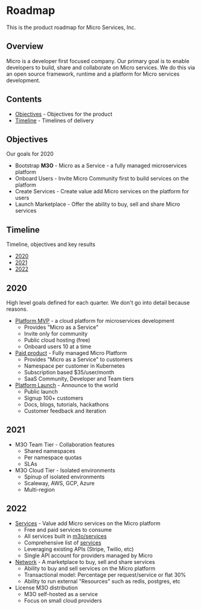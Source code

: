 # Roadmap

This is the product roadmap for Micro Services, Inc.

## Overview

Micro is a developer first focused company. Our primary goal is to enable developers 
to build, share and collaborate on Micro services. We do this via an open source framework, 
runtime and a platform for Micro services development.

## Contents

- [Objectives](#objectives) - Objectives for the product
- [Timeline](#timeline) - Timelines of delivery

## Objectives

Our goals for 2020

- Bootstrap **M3O** - Micro as a Service - a fully managed microservices platform
- Onboard Users - Invite Micro Community first to build services on the platform
- Create Services - Create value add Micro services on the platform for users
- Launch Marketplace - Offer the ability to buy, sell and share Micro services 

## Timeline

Timeline, objectives and key results

- [2020](#2020)
- [2021](#2021)
- [2022](#2022)

## 2020

High level goals defined for each quarter. We don't go into detail because reasons.

- [Platform MVP](platform.md) - a cloud platform for microservices development
  * Provides "Micro as a Service"
  * Invite only for community
  * Public cloud hosting (free)
  * Onboard users 10 at a time
- [Paid product](https://m3o.com) - Fully managed Micro Platform
  * Provides "Micro as a Service" to customers
  * Namespace per customer in Kubernetes
  * Subscription based $35/user/month
  * SaaS Community, Developer and Team tiers
- [Platform Launch](https://github.com/m3o/dev/issues/357) - Announce to the world
  * Public launch
  * Signup 100+ customers
  * Docs, blogs, tutorials, hackathons
  * Customer feedback and iteration
 
## 2021

- M3O Team Tier - Collaboration features
  * Shared namespaces
  * Per namespace quotas
  * SLAs
- M3O Cloud Tier - Isolated environments
  * Spinup of isolated environments
  * Scaleway, AWS, GCP, Azure
  * Multi-region

## 2022

- [Services](services.md) - Value add Micro services on the Micro platform
  * Free and paid services to consume
  * All services built in [m3o/services](https://github.com/m3o/services)
  * Comprehensive list of [services](services.md)
  * Leveraging existing APIs (Stripe, Twilio, etc)
  * Single API account for providers managed by Micro
- [Network](network.md) - A marketplace to buy, sell and share services
  * Ability to buy and sell services on the Micro platform
  * Transactional model: Percentage per request/service or flat 30%
  * Ability to run external "Resources" such as redis, postgres, etc
- License M3O distribution
  * M3O self-hosted as a service
  * Focus on small cloud providers
